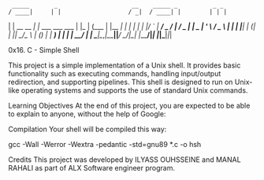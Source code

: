      _____       _                     __    _____ _          _ _ 
    / ____|     | |                   / _|  / ____| |        | | |
   | |  __  __ _| |_ ___  ___    ___ | |_  | (___ | |__   ___| | |
   | | |_ |/ _` | __/ _ \/ __|  / _ \|  _|  \___ \| '_ \ / _ \ | |
   | |__| | (_| | ||  __/\__ \ | (_) | |    ____) | | | |  __/ | |
    \_____|\__,_|\__\___||___/  \___/|_|   |_____/|_| |_|\___|_|_|

0x16. C - Simple Shell

This project is a simple implementation of a Unix shell. It provides basic functionality such as executing commands, handling input/output redirection, and supporting pipelines. This shell is designed to run on Unix-like operating systems and supports the use of standard Unix commands.


Learning Objectives
At the end of this project, you are expected to be able to explain to anyone, without the help of Google:



Compilation
Your shell will be compiled this way:

gcc -Wall -Werror -Wextra -pedantic -std=gnu89 *.c -o hsh


Credits
This project was developed by ILYASS OUHSSEINE and MANAL RAHALI  as part of ALX Software engineer  program.


